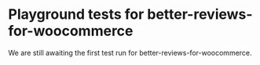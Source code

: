 # Playground tests for better-reviews-for-woocommerce
We are still awaiting the first test run for better-reviews-for-woocommerce.

